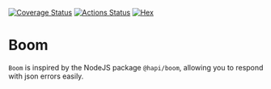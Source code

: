 [![Coverage Status](https://coveralls.io/repos/github/matthewsecrist/boom/badge.svg)](https://coveralls.io/github/matthewsecrist/boom)
[![Actions Status](https://github.com/matthewsecrist/boom/workflows/test/badge.svg)](https://github.com/matthewsecrist/boom/actions)
[![Hex](https://img.shields.io/hexpm/v/boom?style=flat-square)](https://hex.pm/packages/boom)

# Boom

`Boom` is inspired by the NodeJS package `@hapi/boom`, allowing you to respond with json errors easily.
